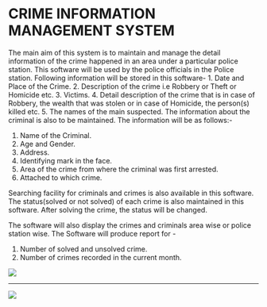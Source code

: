# CRIME INFORMATION MANAGEMENT SYSTEM

The main aim of this system is to maintain and manage the detail information of the crime happened in  an  area under a particular police station. This software will be used by the police officials in the Police station. Following information will be stored in this software-
        1. Date and Place of the Crime.
        2. Description of the crime i.e Robbery or Theft or Homicide etc.
        3. Victims.
        4. Detail description of the crime that is in case of Robbery, the wealth that was stolen or in case of Homicide, the person(s) killed etc.
        5. The names of the main suspected.
The information about the criminal is also to be maintained. The information will be as follows:-
1. Name of the Criminal.
2. Age and Gender.
3. Address.
4. Identifying mark in the face.
5. Area of the crime from where the criminal was first arrested.
6. Attached to which crime.

Searching facility for criminals and crimes is also available in this software. The status(solved or not solved) of each crime is also  maintained in this software. After solving the crime, the status will be changed. 

The software will also display the crimes and criminals area wise or police station wise. The Software will produce report for -
1. Number of solved and unsolved crime.
2. Number of crimes recorded in the current month.


<img src="https://github.com/ankushsin/winged-circle-872/blob/main/images/diag1.png?raw=true">


----------------------------------------------------------------------------------------------------------

<img src="https://github.com/ankushsin/winged-circle-872/blob/main/images/Untitled%20Diagram.drawio%20(2).png?raw=true">
